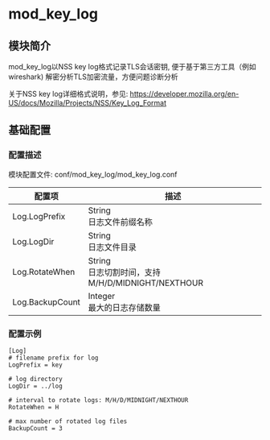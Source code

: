 # mod_key_log

## 模块简介

mod_key_log以NSS key log格式记录TLS会话密钥, 便于基于第三方工具（例如wireshark) 解密分析TLS加密流量，方便问题诊断分析

关于NSS key log详细格式说明，参见:
https://developer.mozilla.org/en-US/docs/Mozilla/Projects/NSS/Key_Log_Format

## 基础配置
### 配置描述
模块配置文件: conf/mod_key_log/mod_key_log.conf

| 配置项                | 描述                                        |
| ----------------------| ------------------------------------------- |
| Log.LogPrefix | String<br>日志文件前缀名称 |
| Log.LogDir | String<br>日志文件目录 |
| Log.RotateWhen | String<br>日志切割时间，支持 M/H/D/MIDNIGHT/NEXTHOUR |
| Log.BackupCount | Integer<br>最大的日志存储数量 |

### 配置示例
```
[Log]
# filename prefix for log 
LogPrefix = key

# log directory 
LogDir = ../log

# interval to rotate logs: M/H/D/MIDNIGHT/NEXTHOUR
RotateWhen = H 

# max number of rotated log files
BackupCount = 3
```
